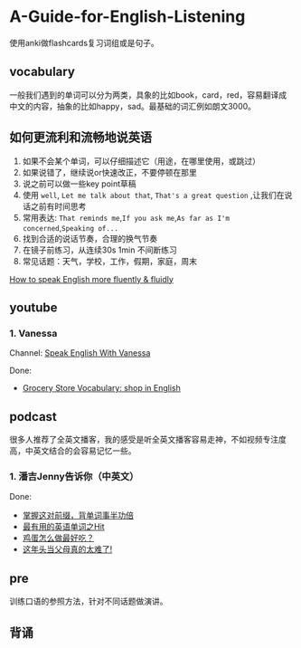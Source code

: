 # A-Guide-for-English-Listening

使用anki做flashcards复习词组或是句子。

## vocabulary
一般我们遇到的单词可以分为两类，具象的比如book，card，red，容易翻译成中文的内容，抽象的比如happy，sad。最基础的词汇例如朗文3000。

## 如何更流利和流畅地说英语
1. 如果不会某个单词，可以仔细描述它（用途，在哪里使用，或跳过）
2. 如果说错了，继续说or快速改正，不要停顿在那里
3. 说之前可以做一些key point草稿
4. 使用 `well`, `Let me talk about that`, `That's a great question` ,让我们在说话之前有时间思考
5. 常用表达: `That reminds me`,`If you ask me`,`As far as I'm concerned`,`Speaking of...`
6. 找到合适的说话节奏，合理的换气节奏
7. 在镜子前练习，从连续30s 1min 不间断练习
8. 常见话题：天气，学校，工作，假期，家庭，周末

[How to speak English more fluently & fluidly](https://www.youtube.com/watch?v=y0P-_atY41M)

## youtube

### 1. Vanessa
Channel: [Speak English With Vanessa](https://www.youtube.com/c/TeacherVanessa)

Done:
* [Grocery Store Vocabulary: shop in English](https://www.youtube.com/watch?v=ijQDxwUGIOg)

## podcast

很多人推荐了全英文播客，我的感受是听全英文播客容易走神，不如视频专注度高，中英文结合的会容易记忆一些。

### 1. 潘吉Jenny告诉你（中英文）

Done:
* [掌握这对前缀，背单词事半功倍](https://mp.weixin.qq.com/s/iVODdzYnoHUYEbuSQ3J1yg)
* [最有用的英语单词之Hit](https://mp.weixin.qq.com/s/53kmjR3cXs8lRfCJVqC1gA)
* [鸡蛋怎么做最好吃？](https://mp.weixin.qq.com/s/6OiuWMfrrWSN8dFdRpnNaQ)
* [这年头当父母真的太难了!](https://mp.weixin.qq.com/s/GflfZ2x-2WEQwrSoiL7BZQ)


## pre
训练口语的参照方法，针对不同话题做演讲。

## 背诵

